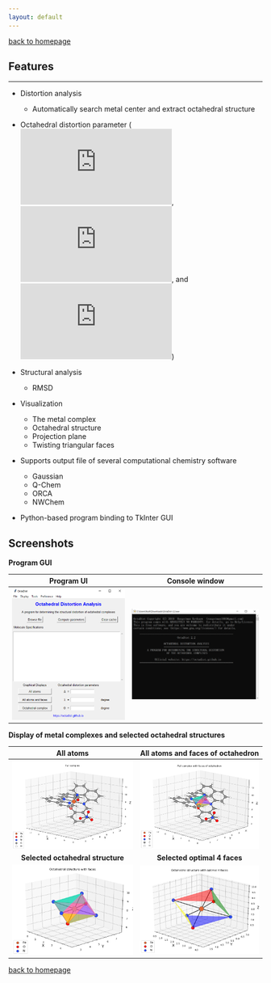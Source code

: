 ```yaml
---
layout: default
---
```

[back to homepage](./)

## Features
***
- Distortion analysis
  - Automatically search metal center and extract octahedral structure
- Octahedral distortion parameter (![](https://latex.codecogs.com/svg.Latex?%5CDelta), 
![](https://latex.codecogs.com/svg.Latex?%5CSigma), and 
![](https://latex.codecogs.com/svg.Latex?%5CTheta))

- Structural analysis
  - RMSD
- Visualization
  - The metal complex
  - Octahedral structure
  - Projection plane
  - Twisting triangular faces
  
- Supports output file of several computational chemistry software
  - Gaussian
  - Q-Chem
  - ORCA
  - NWChem
  
- Python-based program binding to TkInter GUI

## Screenshots
**Program GUI**

|            Program UI            |         Console window        |
|:--------------------------------:|:-----------------------------:|
|![](images/Capture_Program.png)   | ![](images/Capture_Window.png)| 

**Display of metal complexes and selected octahedral structures**

|             All atoms            |    All atoms and faces of octahedron   |
|:--------------------------------:|:--------------------------------------:|
|![](images/Figure_1.png)          | ![](images/Figure_2.png)               |
|**Selected octahedral structure** |       **Selected optimal 4 faces**     |
|![](images/Figure_3.png)          | ![](images/Figure_4.png)               |

[back to homepage](./)
